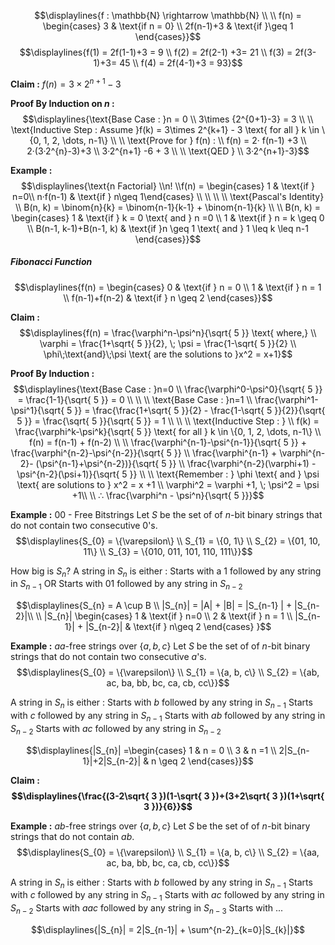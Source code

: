 $$\displaylines{f : \mathbb{N} \rightarrow \mathbb{N} \\ \\
f(n) = \begin{cases}
3 & \text{if n = 0} \\
2f(n-1)+3 & \text{if }\geq 1
\end{cases}}$$
$$\displaylines{f(1) = 2f(1-1)+3 = 9 \\
f(2) = 2f(2-1) +3= 21 \\
f(3) = 2f(3-1)+3= 45 \\
f(4) = 2f(4-1)+3 = 93}$$

**Claim :** $f(n) = 3\times2^{n+1}-3$

**Proof By Induction on $n$ :** 
$$\displaylines{\text{Base Case : }n = 0 \\
3\times {2^{0+1}-3} = 3 \\ \\
\text{Inductive Step : Assume }f(k) = 3\times 2^{k+1} - 3 \text{ for all } k \in \{0, 1, 2, \dots, n-1\} \\ \\
\text{Prove for } f(n) : \\
f(n) = 2· f(n-1) +3 \\
2·(3·2^{n}-3)+3 \\
3·2^{n+1} -6 + 3 \\ \\
\text{QED } \\ 3·2^{n+1}-3}$$


**Example :** 
$$\displaylines{\text{n Factorial} \\n! \\f(n) = \begin{cases}
1 & \text{if } n=0\\
n·f(n-1) & \text{if } n\geq
 1\end{cases} \\ \\ \\ \\
 \text{Pascal's Identity} \\
 B(n, k) = \binom{n}{k} = \binom{n-1}{k-1} + \binom{n-1}{k} \\ \\
 B(n, k) = \begin{cases}
1 & \text{if } k = 0 \text{ and } n =0 \\
1 & \text{if } n = k \geq 0 \\
B(n-1, k-1)+B(n-1, k) & \text{if }n \geq 1 \text{ and } 1 \leq k \leq n-1
\end{cases}}$$



##### Fibonacci Function
$$\displaylines{f(n) = \begin{cases}
0 & \text{if } n = 0 \\
1 & \text{if } n = 1 \\
f(n-1)+f(n-2) & \text{if } n \geq 2
\end{cases}}$$

**Claim :** $$\displaylines{f(n) = \frac{\varphi^n-\psi^n}{\sqrt{ 5 }} \text{ where,} \\
\varphi = \frac{1+\sqrt{ 5 }}{2}, \; \psi = \frac{1-\sqrt{ 5 }}{2} \\
\phi\;\text{and}\;\psi \text{ are the solutions to }x^2 = x+1}$$

**Proof By Induction :** $$\displaylines{\text{Base Case : }n=0 \\
\frac{\varphi^0-\psi^0}{\sqrt{ 5 }} = \frac{1-1}{\sqrt{ 5 }} = 0 \\ \\ \\
\text{Base Case : }n=1 \\
\frac{\varphi^1-\psi^1}{\sqrt{ 5 }} = \frac{\frac{1+\sqrt{ 5 }}{2} - \frac{1-\sqrt{ 5 }}{2}}{\sqrt{ 5 }} = \frac{\sqrt{ 5 }}{\sqrt{ 5 }} = 1 \\ \\ \\
\text{Inductive Step : } \\ f(k) = \frac{\varphi^k-\psi^k}{\sqrt{ 5 }} \text{ for all } k \in \{0, 1, 2, \dots, n-1\} \\
f(n) = f(n-1) + f(n-2) \\ \\
\frac{\varphi^{n-1}-\psi^{n-1}}{\sqrt{ 5 }} + \frac{\varphi^{n-2}-\psi^{n-2}}{\sqrt{ 5 }} \\
\frac{\varphi^{n-1} + \varphi^{n-2}- (\psi^{n-1}+\psi^{n-2})}{\sqrt{ 5 }} \\
\frac{\varphi^{n-2}(\varphi+1) - \psi^{n-2}(\psi+1)}{\sqrt{ 5 }} \\ \\
\text{Remember : } \phi \text{ and } \psi \text{ are solutions to } x^2 = x +1 \\
\varphi^2 = \varphi +1, \; \psi^2 = \psi +1\\ \\
∴ \frac{\varphi^n - \psi^n}{\sqrt{ 5 }}}$$


**Example :** 
00 - Free Bitstrings
Let $S$ be the set of of $n$-bit binary strings that do not contain two consecutive 0's.
$$\displaylines{S_{0} = \{\varepsilon\} \\
S_{1} = \{0, 1\} \\
S_{2} = \{01, 10, 11\} \\
S_{3} = \{010, 011, 101, 110, 111\}}$$

How big is $S_{n}$?
A string in $S_{n}$ is either :
	Starts with a 1 followed by any string in $S_{n-1}$
	OR
	Starts with 01 followed by any string in $S_{n-2}$

$$\displaylines{S_{n} = A \cup B \\
|S_{n}| = |A| + |B| = |S_{n-1} | + |S_{n-2}|\\ \\ 
|S_{n}|
\begin{cases}
1 & \text{if } n=0 \\
2 & \text{if } n = 1 \\
|S_{n-1}| + |S_{n-2}| & \text{if } n\geq 2
\end{cases}
}$$



**Example :**
$aa$-free strings over $\{a, b, c\}$
Let $S$ be the set of of $n$-bit binary strings that do not contain two consecutive $a$'s.
$$\displaylines{S_{0} = \{\varepsilon\} \\
S_{1} = \{a, b, c\} \\
S_{2} = \{ab, ac, ba, bb, bc, ca, cb, cc\}}$$

A string in $S_{n}$ is either : 
	Starts with $b$ followed by any string in $S_{n-1}$
	Starts with $c$ followed by any string in $S_{n-1}$
	Starts with $ab$ followed by any string in $S_{n-2}$
	Starts with $ac$ followed by any string in $S_{n-2}$

$$\displaylines{|S_{n}| =\begin{cases}
1 & n = 0 \\
3 & n =1 \\
2|S_{n-1}|+2|S_{n-2}| & n \geq 2
\end{cases}}$$


**Claim : $$\displaylines{\frac{(3-2\sqrt{ 3 })(1-\sqrt{ 3 })+(3+2\sqrt{ 3 })(1+\sqrt{ 3 })}{6}}$$**



**Example :** 
$ab$-free strings over $\{a, b, c\}$
Let $S$ be the set of of $n$-bit binary strings that do not contain $ab$.
$$\displaylines{S_{0} = \{\varepsilon\} \\
S_{1} = \{a, b, c\} \\
S_{2} = \{aa, ac, ba, bb, bc, ca, cb, cc\}}$$

A string in $S_{n}$ is either : 
	Starts with $b$ followed by any string in $S_{n-1}$
	Starts with $c$ followed by any string in $S_{n-1}$
	Starts with $ac$ followed by any string in $S_{n-2}$
	Starts with $aac$ followed by any string in $S_{n-3}$
	Starts with ...

$$\displaylines{|S_{n}| = 2|S_{n-1}| + \sum^{n-2}_{k=0}|S_{k}|}$$



